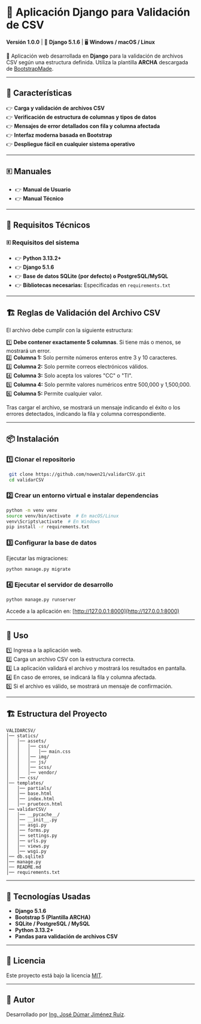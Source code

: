 # 📄 Aplicación Django para Validación de CSV  

**Versión 1.0.0** | 🐍 **Django 5.1.6** | 🖥️ **Windows / macOS / Linux**  

🚀 Aplicación web desarrollada en **Django** para la validación de archivos CSV según una estructura definida. Utiliza la plantilla **ARCHA** descargada de [BootstrapMade](https://bootstrapmade.com/arsha-free-bootstrap-html-template-corporate/).  

---

## 📌 Características  
👉 **Carga y validación de archivos CSV**  
👉 **Verificación de estructura de columnas y tipos de datos**  
👉 **Mensajes de error detallados con fila y columna afectada**  
👉 **Interfaz moderna basada en Bootstrap**  
👉 **Despliegue fácil en cualquier sistema operativo**  

---

## 🗉️ **Manuales**  
- 👉 **Manual de Usuario**  
- 👉 **Manual Técnico**  

---

## 🔧 Requisitos Técnicos  

### 🗉️ **Requisitos del sistema**  
- 👉 **Python 3.13.2+**  
- 👉 **Django 5.1.6**  
- 👉 **Base de datos SQLite (por defecto) o PostgreSQL/MySQL**  
- 👉 **Bibliotecas necesarias:** Especificadas en `requirements.txt`  

---

## 🏗️ Reglas de Validación del Archivo CSV  
El archivo debe cumplir con la siguiente estructura:

1️⃣ **Debe contener exactamente 5 columnas**. Si tiene más o menos, se mostrará un error.  
2️⃣ **Columna 1:** Solo permite números enteros entre 3 y 10 caracteres.  
3️⃣ **Columna 2:** Solo permite correos electrónicos válidos.  
4️⃣ **Columna 3:** Solo acepta los valores "CC" o "TI".  
5️⃣ **Columna 4:** Solo permite valores numéricos entre 500,000 y 1,500,000.  
6️⃣ **Columna 5:** Permite cualquier valor.  

Tras cargar el archivo, se mostrará un mensaje indicando el éxito o los errores detectados, indicando la fila y columna correspondiente.  

---

## 📦 Instalación  

### **1️⃣ Clonar el repositorio**
```bash
 git clone https://github.com/nowen21/validarCSV.git
 cd validarCSV
```

### **2️⃣ Crear un entorno virtual e instalar dependencias**  
```bash
python -m venv venv
source venv/bin/activate  # En macOS/Linux
venv\Scripts\activate  # En Windows
pip install -r requirements.txt
```

### **3️⃣ Configurar la base de datos**  
Ejecutar las migraciones:  
```bash
python manage.py migrate
```

### **4️⃣ Ejecutar el servidor de desarrollo**  
```bash
python manage.py runserver
```
Accede a la aplicación en: [http://127.0.0.1:8000](http://127.0.0.1:8000)  

---

## 🎯 Uso  
1️⃣ Ingresa a la aplicación web.  
2️⃣ Carga un archivo CSV con la estructura correcta.  
3️⃣ La aplicación validará el archivo y mostrará los resultados en pantalla.  
4️⃣ En caso de errores, se indicará la fila y columna afectada.  
5️⃣ Si el archivo es válido, se mostrará un mensaje de confirmación.  

---

## 🏗️ Estructura del Proyecto  
```
VALIDARCSV/
│── statics/
│   │── assets/
│   │   │── css/
│   │   │   │── main.css
│   │   │── img/
│   │   │── js/
│   │   │── scss/
│   │   │── vendor/
│   │── css/
│── templates/
│   │── partials/
│   │── base.html
│   │── index.html
│   │── pruetecn.html
│── validarCSV/
│   │── __pycache__/
│   │── __init__.py
│   │── asgi.py
│   │── forms.py
│   │── settings.py
│   │── urls.py
│   │── views.py
│   │── wsgi.py
│── db.sqlite3
│── manage.py
│── README.md
│── requirements.txt
```

---

## 🏢 Tecnologías Usadas  
- **Django 5.1.6**  
- **Bootstrap 5 (Plantilla ARCHA)**  
- **SQLite / PostgreSQL / MySQL**  
- **Python 3.13.2+**  
- **Pandas para validación de archivos CSV**  

---

## 📑 Licencia  
Este proyecto está bajo la licencia [MIT](LICENSE).  

---

## 👤 Autor  
Desarrollado por [Ing. José Dúmar Jiménez Ruíz](https://github.com/nowen21).  

